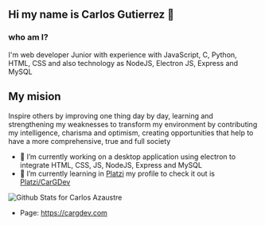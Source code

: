 ## Hi my name is Carlos Gutierrez 👋

### who am I?
I'm web developer Junior with experience with JavaScript, C, Python, HTML, CSS and also technology as NodeJS, Electron JS, Express and MySQL

## My mision
Inspire others by improving one thing day by day, learning and strengthening my weaknesses to transform my environment by contributing my intelligence, charisma and optimism, creating opportunities that help to have a more comprehensive, true and full society

- 🔭 I’m currently working on a desktop application using electron to integrate HTML, CSS, JS, NodeJS, Express and MySQL
- 🌱 I’m currently learning in [Platzi](https://platzi.com/) my profile to check it out is [Platzi/CarGDev](https://platzi.com/@CarGDev/)

![Github Stats for Carlos Azaustre](https://github-readme-stats.vercel.app/api?username=CarGDev&show_icons=true&hide_border=true&title_color=B6e443&icon_color=46c7e7&bg_color=0B0B2A&text_color=C2C1CE)

* Page: https://cargdev.com

<!--
**CarGDev/CarGDev** is a ✨ _special_ ✨ repository because its `README.md` (this file) appears on your GitHub profile.

Here are some ideas to get you started:

- 🔭 I’m currently working on ...
- 🌱 I’m currently learning ...
- 👯 I’m looking to collaborate on ...
- 🤔 I’m looking for help with ...
- 💬 Ask me about ...
- 📫 How to reach me: ...
- 😄 Pronouns: ...
- ⚡ Fun fact: ...
-->

